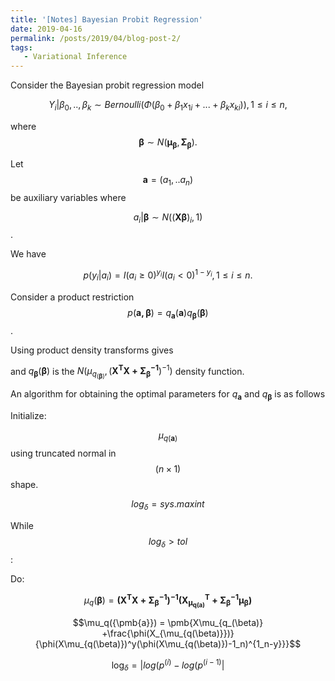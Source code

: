 ```yaml
---
title: '[Notes] Bayesian Probit Regression'
date: 2019-04-16
permalink: /posts/2019/04/blog-post-2/
tags:
   - Variational Inference
---
```


Consider the Bayesian probit regression model 

$$Y_i|\beta_0,..,\beta_k \sim Bernoulli(\Phi(\beta_0+\beta_1x_{1i}+...+\beta_kx_{ki})), 1\leq i\leq n,$$

where $$\pmb{\beta}\sim N(\pmb{\mu_{\beta}},\pmb{\Sigma_{\beta}}).$$

Let $$\pmb{a}=(a_1,..a_n)$$ be auxiliary variables where 

$$a_i|\pmb{\beta} \sim N((\pmb{X\beta})_i,1)$$. 

We have

$$p(y_i|a_i)= I(a_i\geq 0)^{y_i}I(a_i<0)^{1-y_i}, 1 \leq i  \leq n.$$

Consider a product restriction $$p(\pmb{a,\beta})=q_{\pmb{a}}(\pmb{a})q_{\pmb{\beta}}(\pmb{\beta})$$.

Using product density transforms gives 

and $q_{\pmb{\beta}}(\pmb{\beta})$ is the $N(\mu_{q_{(\pmb{\beta})}},(\pmb{X^TX+\Sigma_{\beta}^{-1}})^{-1})$ density function.

An algorithm for obtaining the optimal parameters for $q_{\pmb{a}}$ and $q_{\pmb{\beta}}$ is as follows

Initialize: 

$$\mu_{q(\pmb{a})}$$ using truncated normal in $$(n \times 1)$$ shape.

$$log_\delta = sys.maxint$$

While $$log_\delta > tol$$:

   Do:

   $$\mu_q({\pmb{\beta}})= \pmb{(X^TX+\Sigma_{\beta}^{-1})^{-1}(X^T_{\mu_{q(a)}} + \Sigma_{\beta}^{-1}\mu_{\beta})}$$

   $$\mu_q({\pmb{a}}) = \pmb{X\mu_{q_(\beta)} +\frac{\phi(X_{\mu_{q(\beta)}})}{\phi(X\mu_{q(\beta)})^y(\phi(X\mu_{q(\beta)})-1_n)^{1_n-y}}}$$

   $$\log_\delta = |log(p^{(i)}-log(p^{(i-1)}|$$